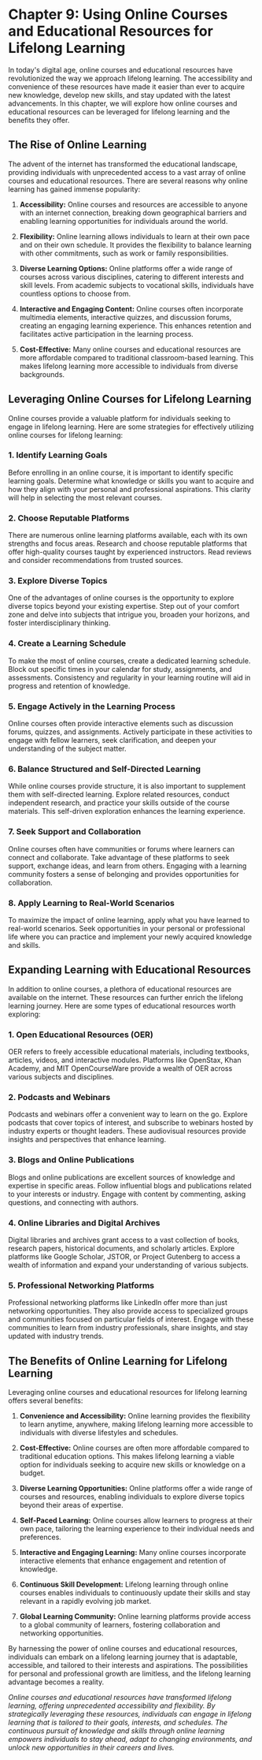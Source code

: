 Chapter 9: Using Online Courses and Educational Resources for Lifelong Learning
===============================================================================

In today's digital age, online courses and educational resources have revolutionized the way we approach lifelong learning. The accessibility and convenience of these resources have made it easier than ever to acquire new knowledge, develop new skills, and stay updated with the latest advancements. In this chapter, we will explore how online courses and educational resources can be leveraged for lifelong learning and the benefits they offer.

The Rise of Online Learning
---------------------------

The advent of the internet has transformed the educational landscape, providing individuals with unprecedented access to a vast array of online courses and educational resources. There are several reasons why online learning has gained immense popularity:

1. **Accessibility:** Online courses and resources are accessible to anyone with an internet connection, breaking down geographical barriers and enabling learning opportunities for individuals around the world.

2. **Flexibility:** Online learning allows individuals to learn at their own pace and on their own schedule. It provides the flexibility to balance learning with other commitments, such as work or family responsibilities.

3. **Diverse Learning Options:** Online platforms offer a wide range of courses across various disciplines, catering to different interests and skill levels. From academic subjects to vocational skills, individuals have countless options to choose from.

4. **Interactive and Engaging Content:** Online courses often incorporate multimedia elements, interactive quizzes, and discussion forums, creating an engaging learning experience. This enhances retention and facilitates active participation in the learning process.

5. **Cost-Effective:** Many online courses and educational resources are more affordable compared to traditional classroom-based learning. This makes lifelong learning more accessible to individuals from diverse backgrounds.

Leveraging Online Courses for Lifelong Learning
-----------------------------------------------

Online courses provide a valuable platform for individuals seeking to engage in lifelong learning. Here are some strategies for effectively utilizing online courses for lifelong learning:

### 1. **Identify Learning Goals**

Before enrolling in an online course, it is important to identify specific learning goals. Determine what knowledge or skills you want to acquire and how they align with your personal and professional aspirations. This clarity will help in selecting the most relevant courses.

### 2. **Choose Reputable Platforms**

There are numerous online learning platforms available, each with its own strengths and focus areas. Research and choose reputable platforms that offer high-quality courses taught by experienced instructors. Read reviews and consider recommendations from trusted sources.

### 3. **Explore Diverse Topics**

One of the advantages of online courses is the opportunity to explore diverse topics beyond your existing expertise. Step out of your comfort zone and delve into subjects that intrigue you, broaden your horizons, and foster interdisciplinary thinking.

### 4. **Create a Learning Schedule**

To make the most of online courses, create a dedicated learning schedule. Block out specific times in your calendar for study, assignments, and assessments. Consistency and regularity in your learning routine will aid in progress and retention of knowledge.

### 5. **Engage Actively in the Learning Process**

Online courses often provide interactive elements such as discussion forums, quizzes, and assignments. Actively participate in these activities to engage with fellow learners, seek clarification, and deepen your understanding of the subject matter.

### 6. **Balance Structured and Self-Directed Learning**

While online courses provide structure, it is also important to supplement them with self-directed learning. Explore related resources, conduct independent research, and practice your skills outside of the course materials. This self-driven exploration enhances the learning experience.

### 7. **Seek Support and Collaboration**

Online courses often have communities or forums where learners can connect and collaborate. Take advantage of these platforms to seek support, exchange ideas, and learn from others. Engaging with a learning community fosters a sense of belonging and provides opportunities for collaboration.

### 8. **Apply Learning to Real-World Scenarios**

To maximize the impact of online learning, apply what you have learned to real-world scenarios. Seek opportunities in your personal or professional life where you can practice and implement your newly acquired knowledge and skills.

Expanding Learning with Educational Resources
---------------------------------------------

In addition to online courses, a plethora of educational resources are available on the internet. These resources can further enrich the lifelong learning journey. Here are some types of educational resources worth exploring:

### 1. **Open Educational Resources (OER)**

OER refers to freely accessible educational materials, including textbooks, articles, videos, and interactive modules. Platforms like OpenStax, Khan Academy, and MIT OpenCourseWare provide a wealth of OER across various subjects and disciplines.

### 2. **Podcasts and Webinars**

Podcasts and webinars offer a convenient way to learn on the go. Explore podcasts that cover topics of interest, and subscribe to webinars hosted by industry experts or thought leaders. These audiovisual resources provide insights and perspectives that enhance learning.

### 3. **Blogs and Online Publications**

Blogs and online publications are excellent sources of knowledge and expertise in specific areas. Follow influential blogs and publications related to your interests or industry. Engage with content by commenting, asking questions, and connecting with authors.

### 4. **Online Libraries and Digital Archives**

Digital libraries and archives grant access to a vast collection of books, research papers, historical documents, and scholarly articles. Explore platforms like Google Scholar, JSTOR, or Project Gutenberg to access a wealth of information and expand your understanding of various subjects.

### 5. **Professional Networking Platforms**

Professional networking platforms like LinkedIn offer more than just networking opportunities. They also provide access to specialized groups and communities focused on particular fields of interest. Engage with these communities to learn from industry professionals, share insights, and stay updated with industry trends.

The Benefits of Online Learning for Lifelong Learning
-----------------------------------------------------

Leveraging online courses and educational resources for lifelong learning offers several benefits:

1. **Convenience and Accessibility:** Online learning provides the flexibility to learn anytime, anywhere, making lifelong learning more accessible to individuals with diverse lifestyles and schedules.

2. **Cost-Effective:** Online courses are often more affordable compared to traditional education options. This makes lifelong learning a viable option for individuals seeking to acquire new skills or knowledge on a budget.

3. **Diverse Learning Opportunities:** Online platforms offer a wide range of courses and resources, enabling individuals to explore diverse topics beyond their areas of expertise.

4. **Self-Paced Learning:** Online courses allow learners to progress at their own pace, tailoring the learning experience to their individual needs and preferences.

5. **Interactive and Engaging Learning:** Many online courses incorporate interactive elements that enhance engagement and retention of knowledge.

6. **Continuous Skill Development:** Lifelong learning through online courses enables individuals to continuously update their skills and stay relevant in a rapidly evolving job market.

7. **Global Learning Community:** Online learning platforms provide access to a global community of learners, fostering collaboration and networking opportunities.

By harnessing the power of online courses and educational resources, individuals can embark on a lifelong learning journey that is adaptable, accessible, and tailored to their interests and aspirations. The possibilities for personal and professional growth are limitless, and the lifelong learning advantage becomes a reality.

*Online courses and educational resources have transformed lifelong learning, offering unprecedented accessibility and flexibility. By strategically leveraging these resources, individuals can engage in lifelong learning that is tailored to their goals, interests, and schedules. The continuous pursuit of knowledge and skills through online learning empowers individuals to stay ahead, adapt to changing environments, and unlock new opportunities in their careers and lives.*

